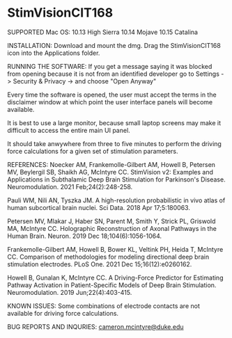 # StimVisionCIT168


SUPPORTED Mac OS: 
10.13 High Sierra
10.14 Mojave
10.15 Catalina


INSTALLATION:
Download and mount the dmg.  Drag the StimVisionCIT168 icon into the Applications folder.

RUNNING THE SOFTWARE:
If you get a message saying it was blocked from opening because it is not from an identified developer go to Settings -> Security & Privacy -> and choose "Open Anyway"

Every time the software is opened, the user must accept the terms in the disclaimer window at which point the user interface panels will become available.

It is best to use a large monitor, because small laptop screens may make it difficult to access the entire main UI panel.

It should take anwywhere from three to five minutes to perform the driving force calculations for a given set of stimulation parameters.

REFERENCES:
Noecker AM, Frankemolle-Gilbert AM, Howell B, Petersen MV, Beylergil SB, Shaikh AG, McIntyre CC. StimVision v2: Examples and Applications in Subthalamic Deep Brain Stimulation for Parkinson's Disease. Neuromodulation. 2021 Feb;24(2):248-258.

Pauli WM, Nili AN, Tyszka JM. A high-resolution probabilistic in vivo atlas of human subcortical brain nuclei. Sci Data. 2018 Apr 17;5:180063.

Petersen MV, Mlakar J, Haber SN, Parent M, Smith Y, Strick PL, Griswold MA, McIntyre CC. Holographic Reconstruction of Axonal Pathways in the Human Brain. Neuron. 2019 Dec 18;104(6):1056-1064.

Frankemolle-Gilbert AM, Howell B, Bower KL, Veltink PH, Heida T, McIntyre CC. Comparison of methodologies for modeling directional deep brain stimulation electrodes. PLoS One. 2021 Dec 15;16(12):e0260162.

Howell B, Gunalan K, McIntyre CC. A Driving-Force Predictor for Estimating Pathway Activation in Patient-Specific Models of Deep Brain Stimulation. Neuromodulation. 2019 Jun;22(4):403-415.


KNOWN ISSUES:
Some combinations of electrode contacts are not available for driving force calculations.


BUG REPORTS AND INQURIES:
cameron.mcintyre@duke.edu
